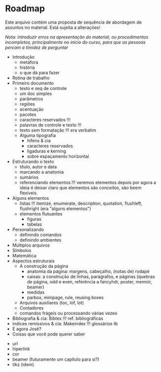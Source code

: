 Roadmap
=======

Este arquivo contém uma proposta de sequência de abordagem de assuntos
no material. Está sujeita a alterações!

*Nota*: _introduzir erros na apresentação do material, ou procedimentos
 incompletos, principalmente no início do curso, para que as pessoas
 percam a timidez de perguntar_

* Introdução
  - metáfora
  - história
  - o que dá para fazer
* Rotina de trabalho
* Primeiro documento
  - texto e seq de controle
  - um doc simples
  - parâmetros
  - regiões
  - acentuação
  - pacotes
  - caracteres reservados !!!
  - palavras de controle e texto !!!
  - texto sem formatação !!! era verbatim
  - Alguma tipografia
    - hifens & cia
    - caracteres reservados
    - ligaduras e kerning
    - sobre espaçamento horizontal   
* Estruturando o texto
  - título, autor e data
  - marcando a anatomia
  - sumários
  - referenciando elementos !!! veremos elementos depois
  por agora a ideia é deixar claro que elementos são _conceitos_, são
  beem flexíveis.
* Alguns elementos
  - listas !!! itemize, enumerate, description, quotation, flushleft,
  flushright (era "alguns elementos")
  - elementos flutuantes
    - figuras
    - tabelas
* Personalizando
  - definindo comandos
  - definindo ambientes
* Múltiplos arquivos
* Símbolos
* Matemática
* Aspectos estruturais
  - A construção da página
    - anatomia da página: margens, cabeçalho, (notas de) rodapé
    - caixas: a construção de linhas, parágrafos, e páginas (quebras de
    página, odd e even, referência a fancyhdr, poster, memoir, beamer)
    - medidas
    - parbox, minipage, rule, reusing boxes
  - Arquivos auxiliares (toc, lof, lot)
  - Contadores
  - comandos frágeis ou processando várias vezes
* Bibliografia & cia: Bibtex !!! ref. bibliográficas
* índices remissivos & cia: Makeindex !!! glossários tb
* E agora José?
* Coisas que você pode querer saber
 - url
 - hiperlink
 - cor
 - beamer (futuramente um capítulo para si?)
 - tikz (idem)
